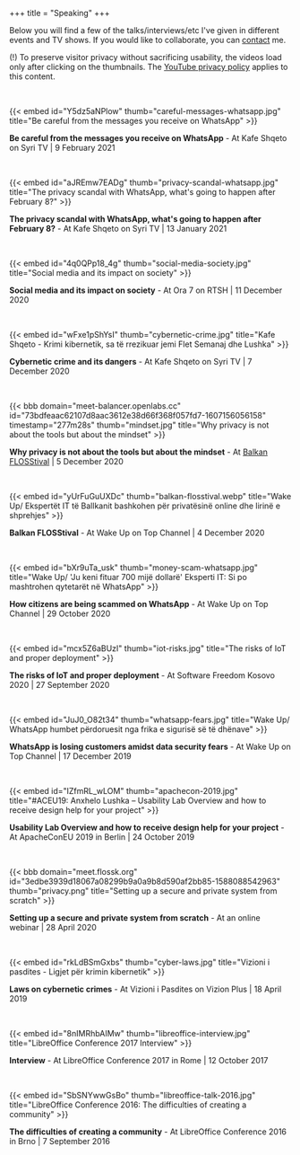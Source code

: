 +++
title = "Speaking"
+++

Below you will find a few of the talks/interviews/etc I've given in different events and TV shows. If you would like to collaborate, you can [contact](/about#contact) me.

(!) To preserve visitor privacy without sacrificing usability, the videos load only after clicking on the thumbnails. The [YouTube privacy policy](https://policies.google.com/privacy "Google Privacy Policy applies here") applies to this content.

<br>

{{< embed id="Y5dz5aNPlow" thumb="careful-messages-whatsapp.jpg" title="Be careful from the messages you receive on WhatsApp" >}}

**Be careful from the messages you receive on WhatsApp** - At Kafe Shqeto on Syri TV | 9 February 2021

<br>

{{< embed id="aJREmw7EADg" thumb="privacy-scandal-whatsapp.jpg" title="The privacy scandal with WhatsApp, what's going to happen after February 8?" >}}

**The privacy scandal with WhatsApp, what's going to happen after February 8?** - At Kafe Shqeto on Syri TV | 13 January 2021

<br>

{{< embed id="4q0QPp18_4g" thumb="social-media-society.jpg" title="Social media and its impact on society" >}}

**Social media and its impact on society** - At Ora 7 on RTSH | 11 December 2020

<br>

{{< embed id="wFxe1pShYsI" thumb="cybernetic-crime.jpg" title="Kafe Shqeto - Krimi kibernetik, sa të rrezikuar jemi Flet Semanaj dhe Lushka" >}}

**Cybernetic crime and its dangers** - At Kafe Shqeto on Syri TV | 7 December 2020

<br>

{{< bbb domain="meet-balancer.openlabs.cc" id="73bdfeaac62107d8aac3612e38d66f368f057fd7-1607156056158" timestamp="277m28s" thumb="mindset.jpg" title="Why privacy is not about the tools but about the mindset" >}}

**Why privacy is not about the tools but about the mindset** - At [Balkan FLOSStival](http://balkanflosstival.cc) | 5 December 2020

<br>

{{< embed id="yUrFuGuUXDc" thumb="balkan-flosstival.webp" title="Wake Up/ Ekspertët IT të Ballkanit bashkohen për privatësinë online dhe lirinë e shprehjes" >}}

**Balkan FLOSStival** - At Wake Up on Top Channel | 4 December 2020

<br>

{{< embed id="bXr9uTa_usk" thumb="money-scam-whatsapp.jpg" title="Wake Up/ 'Ju keni fituar 700 mijë dollarë' Eksperti IT: Si po mashtrohen qytetarët në WhatsApp" >}}

**How citizens are being scammed on WhatsApp** - At Wake Up on Top Channel | 29 October 2020

<br>

{{< embed id="mcx5Z6aBUzI" thumb="iot-risks.jpg" title="The risks of IoT and proper deployment" >}}

**The risks of IoT and proper deployment** - At Software Freedom Kosovo 2020 | 27 September 2020

<br>

{{< embed id="JuJ0_O82t34" thumb="whatsapp-fears.jpg" title="Wake Up/ WhatsApp humbet përdoruesit nga frika e sigurisë së të dhënave" >}}

**WhatsApp is losing customers amidst data security fears** - At Wake Up on Top Channel | 17 December 2019

<br>

{{< embed id="IZfmRL_wLOM" thumb="apachecon-2019.jpg" title="#ACEU19: Anxhelo Lushka – Usability Lab Overview and how to receive design help for your project" >}}

**Usability Lab Overview and how to receive design help for your project** - At ApacheConEU 2019 in Berlin | 24 October 2019

<br>

{{< bbb domain="meet.flossk.org" id="3edbe3939d18067a08299b9a0a9b8d590af2bb85-1588088542963" thumb="privacy.png" title="Setting up a secure and private system from scratch" >}}

**Setting up a secure and private system from scratch** - At an online webinar | 28 April 2020

<br>

{{< embed id="rkLdBSmGxbs" thumb="cyber-laws.jpg" title="Vizioni i pasdites - Ligjet për krimin kibernetik" >}}

**Laws on cybernetic crimes** - At Vizioni i Pasdites on Vizion Plus | 18 April 2019

<br>

{{< embed id="8nIMRhbAIMw" thumb="libreoffice-interview.jpg" title="LibreOffice Conference 2017 Interview" >}}

**Interview** - At LibreOffice Conference 2017 in Rome | 12 October 2017

<br>

{{< embed id="SbSNYwwGsBo" thumb="libreoffice-talk-2016.jpg" title="LibreOffice Conference 2016: The difficulties of creating a community" >}}

**The difficulties of creating a community** - At LibreOffice Conference 2016 in Brno | 7 September 2016
